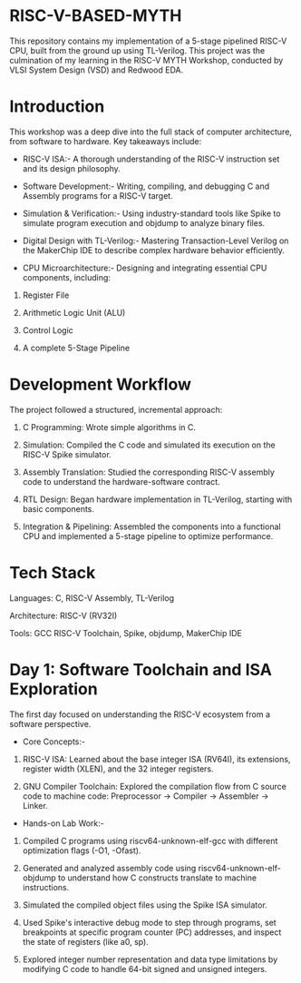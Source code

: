 # RISC-V-BASED-MYTH
This repository contains my implementation of a 5-stage pipelined RISC-V CPU, built from the ground up using TL-Verilog. This project was the culmination of my learning in the RISC-V MYTH Workshop, conducted by VLSI System Design (VSD) and Redwood EDA.
# Introduction
This workshop was a deep dive into the full stack of computer architecture, from software to hardware. Key takeaways include:

- RISC-V ISA:- A thorough understanding of the RISC-V instruction set and its design philosophy.

- Software Development:- Writing, compiling, and debugging C and Assembly programs for a RISC-V target.

- Simulation & Verification:- Using industry-standard tools like Spike to simulate program execution and objdump to analyze binary files.

- Digital Design with TL-Verilog:- Mastering Transaction-Level Verilog on the MakerChip IDE to describe complex hardware behavior efficiently.

- CPU Microarchitecture:- Designing and integrating essential CPU components, including:
 
 1. Register File
 
 2. Arithmetic Logic Unit (ALU)
 
 3. Control Logic
 
 4. A complete 5-Stage Pipeline

# Development Workflow
The project followed a structured, incremental approach:

1. C Programming: Wrote simple algorithms in C.

2. Simulation: Compiled the C code and simulated its execution on the RISC-V Spike simulator.

3. Assembly Translation: Studied the corresponding RISC-V assembly code to understand the hardware-software contract.

4. RTL Design: Began hardware implementation in TL-Verilog, starting with basic components.

5. Integration & Pipelining: Assembled the components into a functional CPU and implemented a 5-stage pipeline to optimize performance.

# Tech Stack

Languages: C, RISC-V Assembly, TL-Verilog

Architecture: RISC-V (RV32I)

Tools: GCC RISC-V Toolchain, Spike, objdump, MakerChip IDE

# Day 1: Software Toolchain and ISA Exploration

The first day focused on understanding the RISC-V ecosystem from a software perspective.

- Core Concepts:-

1. RISC-V ISA: Learned about the base integer ISA (RV64I), its extensions, register width (XLEN), and the 32 integer registers.

2. GNU Compiler Toolchain: Explored the compilation flow from C source code to machine code: Preprocessor -> Compiler -> Assembler -> Linker.

- Hands-on Lab Work:-

1. Compiled C programs using riscv64-unknown-elf-gcc with different optimization flags (-O1, -Ofast).

2. Generated and analyzed assembly code using riscv64-unknown-elf-objdump to understand how C constructs translate to machine instructions.

3. Simulated the compiled object files using the Spike ISA simulator.

4. Used Spike's interactive debug mode to step through programs, set breakpoints at specific program counter (PC) addresses, and inspect the state of registers (like a0, sp).

5. Explored integer number representation and data type limitations by modifying C code to handle 64-bit signed and unsigned integers.




